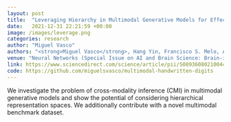```yaml
---
layout: post
title:  "Leveraging Hierarchy in Multimodal Generative Models for Effective Cross-modality Inference"
date:   2021-12-31 22:21:59 +00:00
image: /images/leverage.png
categories: research
author: "Miguel Vasco"
authors: "<strong>Miguel Vasco</strong>, Hang Yin, Francisco S. Melo, Ana Paiva"
venue: "Neural Networks (Special Issue on AI and Brain Science: Brain-inspired AI)"
link: https://www.sciencedirect.com/science/article/pii/S0893608021004470   
code: https://github.com/miguelsvasco/multimodal-handwritten-digits
---
```

We investigate the problem of cross-modality inference (CMI) in multimodal generative models and show the potential of considering hierarchical representation spaces. We additionally contribute with a novel multimodal benchmark dataset.